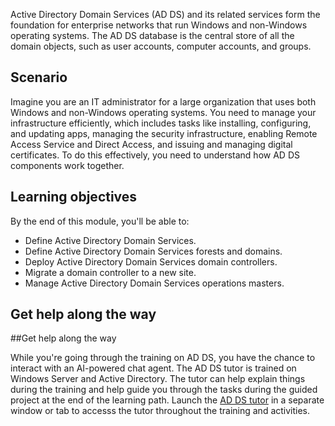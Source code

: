 Active Directory Domain Services (AD DS) and its related services form the foundation for enterprise networks that run Windows and non-Windows operating systems. The AD DS database is the central store of all the domain objects, such as user accounts, computer accounts, and groups.

## Scenario

Imagine you are an IT administrator for a large organization that uses both Windows and non-Windows operating systems. You need to manage your infrastructure efficiently, which includes tasks like installing, configuring, and updating apps, managing the security infrastructure, enabling Remote Access Service and Direct Access, and issuing and managing digital certificates. To do this effectively, you need to understand how AD DS components work together.

## Learning objectives

By the end of this module, you'll be able to:

 -  Define Active Directory Domain Services.
 -  Define Active Directory Domain Services forests and domains.
 -  Deploy Active Directory Domain Services domain controllers.
 -  Migrate a domain controller to a new site.
 -  Manage Active Directory Domain Services operations masters.

## Get help along the way

##Get help along the way

While you're going through the training on AD DS, you have the chance to interact with an AI-powered chat agent. The AD DS tutor is trained on Windows Server and Active Directory. The tutor can help explain things during the training and help guide you through the tasks during the guided project at the end of the learning path. Launch the [AD DS tutor](https://aka.ms/ADDSAppliedSkillTutor) in a separate window or tab to accesss the tutor throughout the training and activities.

